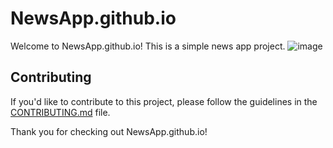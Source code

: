 # NewsApp.github.io

Welcome to NewsApp.github.io! This is a simple news app project.
![image](https://github.com/Gopinath-08/NewsApp.github.io/assets/105555567/4920c568-305a-41d6-a5b3-ec95701129a3)


## Contributing

If you'd like to contribute to this project, please follow the guidelines in the [CONTRIBUTING.md](CONTRIBUTING.md) file.

Thank you for checking out NewsApp.github.io!
